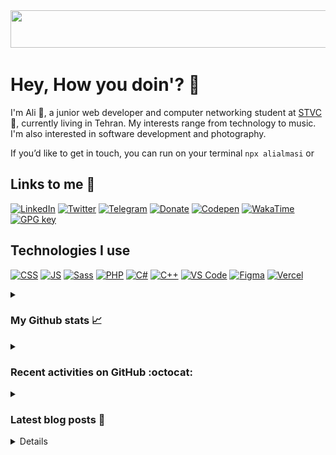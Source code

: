 <div align='center'>
<a href="https://al1almasi.ir"><img src="https://readme-typing-svg.demolab.com/?font=Jetbrains+Mono+Medium&size=28&duration=2700&pause=750&random=true&color=81a1c1&background=2e3440&center=true&vCenter=true&width=550&height=60&lines=Ali+Almasi;Computer+Network+Student;Junior+Web+Developer;Parch+Linux+User" width="550" height="60"></a>
</div>

# Hey, How you doin'? 👋

I'm Ali 🤠, a junior web developer and computer networking student at [STVC](https://www.linkedin.com/school/shahid-shamsipour-college/) 🌱, currently living in Tehran. My interests range from technology to music. I'm also interested in software development and photography.

If you’d like to get in touch, you can run on your terminal `npx alialmasi` or

## Links to me 🔗

[![LinkedIn](https://img.shields.io/badge/LinkedIn-0A66C2?logo=LinkedIn&logoColor=white)](https://linkedin.al1almasi.ir)
[![Twitter](https://img.shields.io/badge/Twitter-000?logo=X&logoColor=white)](https://twitter.com/a710almasi)
[![Telegram](https://img.shields.io/badge/Telegram-26A5E4?logo=Telegram&logoColor=white)](https://al1almasi.t.me)
[![Donate](https://img.shields.io/badge/Donate-7d4533?logo=coffeescript&logoColor=white)](https://donate.al1almasi.ir)
[![Codepen](https://img.shields.io/badge/Codepen-000?&logo=codepen)](https://codepen.io/alialmasi)
[![WakaTime](https://img.shields.io/badge/WakaTime-23527c?logo=wakatime&logoColor=white)](https://wakatime.com/@a710almasi)
[![GPG key](https://img.shields.io/badge/GPG%20Public%20key-0093DD?logo=gnuprivacyguard&logoColor=white)](https://key.al1almasi.ir)

## Technologies I use

[![CSS](https://img.shields.io/badge/CSS-1572B6?style=for-the-badge&&logo=css3&logoColor=white)](https://github.com/AliAlmasi?tab=repositories&q=&type=&language=css&sort=)
[![JS](https://img.shields.io/badge/JS-f0db4f?style=for-the-badge&&logo=javascript&logoColor=black)](https://github.com/AliAlmasi?tab=repositories&q=&type=&language=javascript&sort=)
[![Sass](https://img.shields.io/badge/Sass-CC6699?style=for-the-badge&&logo=sass&logoColor=white)](https://github.com/alialmasi?tab=repositories&q=&type=&language=sass&sort=)
[![PHP](https://img.shields.io/badge/PHP-777BB4?style=for-the-badge&&logo=php&logoColor=white)](https://github.com/AliAlmasi?tab=repositories&q=&type=&language=php&sort=)
[![C#](https://img.shields.io/badge/c%23-953cad.svg?style=for-the-badge&logo=c-sharp&logoColor=white)](https://github.com/AliAlmasi?tab=repositories&q=&type=&language=c%23&sort=)
[![C++](https://img.shields.io/badge/c++-00599C.svg?style=for-the-badge&logo=cplusplus&logoColor=white)](https://github.com/alialmasi?tab=repositories&q=&type=&language=c%2B%2B&sort=)
[![VS Code](https://img.shields.io/badge/Vs%20Code-007ACC?style=for-the-badge&logo=visualstudiocode&logoColor=white)](https://github.com/alialmasi/vscode-config)
[![Figma](https://img.shields.io/badge/Figma-F24E1E?style=for-the-badge&logo=figma&logoColor=white)](https://github.com/alialmasi)
[![Vercel](https://img.shields.io/badge/Vercel-000?style=for-the-badge&logo=vercel&logoColor=white)](https://github.com/alialmasi)

<details close="true">
<summary><h3>My Github stats 📈</h3></summary>

<a href='https://github.com/alialmasi'><img src="https://github-readme-stats.vercel.app/api?username=alialmasi&count_private=true&show_icons=true&theme=one_dark_pro" height=180em></a>
<a href='https://github.com/alialmasi'><img src="https://github-readme-stats.vercel.app/api/top-langs/?username=alialmasi&layout=compact&theme=one_dark_pro" height=180em></a>

[![Visits](https://hits.seeyoufarm.com/api/count/incr/badge.svg?url=https%3A%2F%2Fgithub.com%2Falialmasi%2Falialmasi&count_bg=%23000&title_bg=%23171717&icon=github.svg&icon_color=%23FFFFFF&title=Visits&edge_flat=false)](https://github.com/alialmasi) [![wakatime](https://wakatime.com/badge/user/42515572-c36c-44b6-9997-0a755ff94018.svg)](https://wakatime.com/@a710almasi) [![GitHub followers](https://img.shields.io/github/followers/alialmasi)](https://github.com/alialmasi)
 
</details>
<details close="true">
<summary><h3>Recent activities on GitHub :octocat:</h3></summary>
 
<!--START_SECTION:activity-->
1. 💪 Opened PR [#38](https://github.com/parchlinux/website/pull/38) in [parchlinux/website](https://github.com/parchlinux/website)
2. 💪 Opened PR [#2](https://github.com/parchlinux/apadana/pull/2) in [parchlinux/apadana](https://github.com/parchlinux/apadana)
3. ❗ Opened issue [#9](https://github.com/schuay/pcurses/issues/9) in [schuay/pcurses](https://github.com/schuay/pcurses)
<!--END_SECTION:activity-->

</details>

<details close="true">
<summary><h3>Latest blog posts 📓</h3></summary>
<div>
<!-- BLOG-POST-LIST:START -->
<li><a href='https://fa.note.al1almasi.ir/cryptocurrency-games-in-3rd-world-countries'>چرا بازی‌های مثل Notcoin و Hamster Kombat در کشورهای در حال توسعه رشد سریعی دارند؟<a></li>

<li><a href='https://fa.note.al1almasi.ir/telegram-v2ray-collector'>نحوه استفاده از TelegramV2rayCollector<a></li>

<li><a href='https://note.al1almasi.ir/telegram-v2ray-collector'>How to use YeBeKhe&#39;s Telegram V2ray Collector<a></li>

<li><a href='https://fa.note.al1almasi.ir/rtl8821ce-wireless-card-fix-on-ubuntu'>رفع خطای کارت وای‌فای Rtl8821ce در لینوکس دبیان/اوبونتو &lpar;و سایر توزیع‌های مبتنی بر دبیان/اوبونتو&rpar;<a></li>

<li><a href='https://fa.note.al1almasi.ir/easy-vless-config-with-cf-worker'>ساخت آسان کانفیگ وی‌لس با ورکر کلاودفلر<a></li>
<!-- BLOG-POST-LIST:END -->
</div>
</details>
 
<details close="true">
<summary><h3>My Gitblock map 🗺️</h3></summary>
<div align="center">
<a href="https://github.com/alialmasi"><img src="https://raw.githubusercontent.com/AliAlmasi/AliAlmasi/main/profile-3d-contrib/profile-gitblock.svg" width=700></a></div>
</details>
